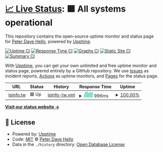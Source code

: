 # [📈 Live Status](https://uptime.ipinfo.tw): <!--live status--> **🟩 All systems operational**

This repository contains the open-source uptime monitor and status page for [Peter Dave Hello](https://www.peterdavehello.org/), powered by [Upptime](https://github.com/upptime/upptime).

[![Uptime CI](https://github.com/PeterDaveHello/ipinfo.tw-uptime/workflows/Uptime%20CI/badge.svg)](https://github.com/PeterDaveHello/ipinfo.tw-uptime/actions?query=workflow%3A%22Uptime+CI%22)
[![Response Time CI](https://github.com/PeterDaveHello/ipinfo.tw-uptime/workflows/Response%20Time%20CI/badge.svg)](https://github.com/PeterDaveHello/ipinfo.tw-uptime/actions?query=workflow%3A%22Response+Time+CI%22)
[![Graphs CI](https://github.com/PeterDaveHello/ipinfo.tw-uptime/workflows/Graphs%20CI/badge.svg)](https://github.com/PeterDaveHello/ipinfo.tw-uptime/actions?query=workflow%3A%22Graphs+CI%22)
[![Static Site CI](https://github.com/PeterDaveHello/ipinfo.tw-uptime/workflows/Static%20Site%20CI/badge.svg)](https://github.com/PeterDaveHello/ipinfo.tw-uptime/actions?query=workflow%3A%22Static+Site+CI%22)
[![Summary CI](https://github.com/PeterDaveHello/ipinfo.tw-uptime/workflows/Summary%20CI/badge.svg)](https://github.com/PeterDaveHello/ipinfo.tw-uptime/actions?query=workflow%3A%22Summary+CI%22)

With [Upptime](https://upptime.js.org), you can get your own unlimited and free uptime monitor and status page, powered entirely by a GitHub repository. We use [Issues](https://github.com/PeterDaveHello/ipinfo.tw-uptime/issues) as incident reports, [Actions](https://github.com/PeterDaveHello/ipinfo.tw-uptime/actions) as uptime monitors, and [Pages](https://uptime.ipinfo.tw) for the status page.

<!--start: status pages-->
<!-- This summary is generated by Upptime (https://github.com/upptime/upptime) -->
<!-- Do not edit this manually, your changes will be overwritten -->
<!-- prettier-ignore -->
| URL | Status | History | Response Time | Uptime |
| --- | ------ | ------- | ------------- | ------ |
| <img alt="" src="https://icons.duckduckgo.com/ip3/ipinfo.tw.ico" height="13"> [ipinfo.tw](https://ipinfo.tw) | 🟩 Up | [ipinfo-tw.yml](https://github.com/PeterDaveHello/ipinfo.tw-uptime/commits/HEAD/history/ipinfo-tw.yml) | <details><summary><img alt="Response time graph" src="./graphs/ipinfo-tw/response-time-week.png" height="20"> 996ms</summary><br><a href="https://uptime.ipinfo.tw/history/ipinfo-tw"><img alt="Response time 1098" src="https://img.shields.io/endpoint?url=https%3A%2F%2Fraw.githubusercontent.com%2FPeterDaveHello%2Fipinfo.tw-uptime%2FHEAD%2Fapi%2Fipinfo-tw%2Fresponse-time.json"></a><br><a href="https://uptime.ipinfo.tw/history/ipinfo-tw"><img alt="24-hour response time 864" src="https://img.shields.io/endpoint?url=https%3A%2F%2Fraw.githubusercontent.com%2FPeterDaveHello%2Fipinfo.tw-uptime%2FHEAD%2Fapi%2Fipinfo-tw%2Fresponse-time-day.json"></a><br><a href="https://uptime.ipinfo.tw/history/ipinfo-tw"><img alt="7-day response time 996" src="https://img.shields.io/endpoint?url=https%3A%2F%2Fraw.githubusercontent.com%2FPeterDaveHello%2Fipinfo.tw-uptime%2FHEAD%2Fapi%2Fipinfo-tw%2Fresponse-time-week.json"></a><br><a href="https://uptime.ipinfo.tw/history/ipinfo-tw"><img alt="30-day response time 1013" src="https://img.shields.io/endpoint?url=https%3A%2F%2Fraw.githubusercontent.com%2FPeterDaveHello%2Fipinfo.tw-uptime%2FHEAD%2Fapi%2Fipinfo-tw%2Fresponse-time-month.json"></a><br><a href="https://uptime.ipinfo.tw/history/ipinfo-tw"><img alt="1-year response time 1104" src="https://img.shields.io/endpoint?url=https%3A%2F%2Fraw.githubusercontent.com%2FPeterDaveHello%2Fipinfo.tw-uptime%2FHEAD%2Fapi%2Fipinfo-tw%2Fresponse-time-year.json"></a></details> | <details><summary><a href="https://uptime.ipinfo.tw/history/ipinfo-tw">100.00%</a></summary><a href="https://uptime.ipinfo.tw/history/ipinfo-tw"><img alt="All-time uptime 99.94%" src="https://img.shields.io/endpoint?url=https%3A%2F%2Fraw.githubusercontent.com%2FPeterDaveHello%2Fipinfo.tw-uptime%2FHEAD%2Fapi%2Fipinfo-tw%2Fuptime.json"></a><br><a href="https://uptime.ipinfo.tw/history/ipinfo-tw"><img alt="24-hour uptime 100.00%" src="https://img.shields.io/endpoint?url=https%3A%2F%2Fraw.githubusercontent.com%2FPeterDaveHello%2Fipinfo.tw-uptime%2FHEAD%2Fapi%2Fipinfo-tw%2Fuptime-day.json"></a><br><a href="https://uptime.ipinfo.tw/history/ipinfo-tw"><img alt="7-day uptime 100.00%" src="https://img.shields.io/endpoint?url=https%3A%2F%2Fraw.githubusercontent.com%2FPeterDaveHello%2Fipinfo.tw-uptime%2FHEAD%2Fapi%2Fipinfo-tw%2Fuptime-week.json"></a><br><a href="https://uptime.ipinfo.tw/history/ipinfo-tw"><img alt="30-day uptime 100.00%" src="https://img.shields.io/endpoint?url=https%3A%2F%2Fraw.githubusercontent.com%2FPeterDaveHello%2Fipinfo.tw-uptime%2FHEAD%2Fapi%2Fipinfo-tw%2Fuptime-month.json"></a><br><a href="https://uptime.ipinfo.tw/history/ipinfo-tw"><img alt="1-year uptime 99.96%" src="https://img.shields.io/endpoint?url=https%3A%2F%2Fraw.githubusercontent.com%2FPeterDaveHello%2Fipinfo.tw-uptime%2FHEAD%2Fapi%2Fipinfo-tw%2Fuptime-year.json"></a></details>

<!--end: status pages-->

[**Visit our status website →**](https://uptime.ipinfo.tw)

## 📄 License

- Powered by: [Upptime](https://github.com/upptime/upptime)
- Code: [MIT](./LICENSE) © [Peter Dave Hello](https://www.peterdavehello.org/)
- Data in the `./history` directory: [Open Database License](https://opendatacommons.org/licenses/odbl/1-0/)
